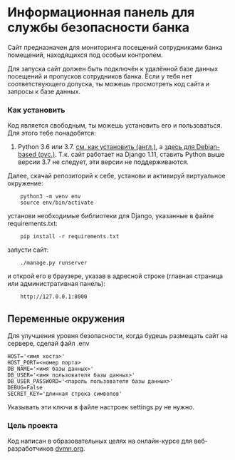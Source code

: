 # Информационная панель для службы безопасности банка

Сайт предназначен для мониторинга посещений сотрудниками банка помещений, находящихся под особым контролем.

Для запуска сайт должен быть подключён к удалённой базе данных посещений и пропусков сотрудников банка. Если у тебя нет соответствующего допуска, ты можешь просмотреть код сайта и запросы к базе данных.

### Как установить

Код является свободным, ты можешь установить его и пользоваться. Для этого тебе понадобятся:

1. Python 3.6 или 3.7. [см. как установить (англ.)](https://realpython.com/installing-python/), а [здесь для Debian-based (рус.)](http://userone.ru/?q=node/41). Т.к. сайт работает на Django 1.11, ставить Python выше версии 3.7 не следует, эти версии не поддерживаются.


Далее, скачай репозиторий к себе, установи и активируй виртуальное окружение:
```
    python3 -m venv env
    source env/bin/activate
```
установи необходимые библиотеки для Django, указанные в файле requirements.txt:
```
    pip install -r requirements.txt
```
запусти сайт:
```
    ./manage.py runserver
```
и открой его в браузере, указав в адресной строке (главная страница или административная панель):
```
    http://127.0.0.1:8000
```

## Переменные окружения

Для улучшения уровня безопасности, когда будешь размещать сайт на сервере, сделай файл .env

```
HOST='<имя хоста>'
HOST_PORT=<номер порта>
DB_NAME='<имя базы данных>'
DB_USER='<имя пользователя базы данных>'
DB_USER_PASSWORD='<пароль пользователя базы данных>'
DEBUG=False
SECRET_KEY='длинная строка символов'
```

Указывать эти ключи в файле настроек settings.py не нужно.


### Цель проекта

Код написан в образовательных целях на онлайн-курсе для веб-разработчиков [dvmn.org](https://dvmn.org/).